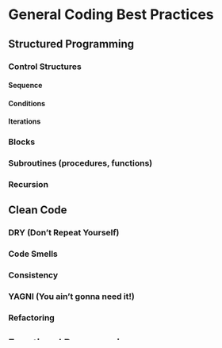 # General Coding Best Practices

## Structured Programming
### Control Structures
#### Sequence
#### Conditions
#### Iterations
### Blocks
### Subroutines (procedures, functions)
### Recursion
## Clean Code
### DRY (Don’t Repeat Yourself)
### Code Smells
### Consistency
### YAGNI (You ain’t gonna need it!)
### Refactoring
## Functional Programming
### Avoid Side Effects
#### Pure Functions
